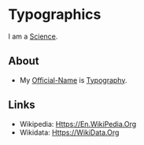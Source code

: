 # Typographics

I am a [Science](640000.md).

## About

- My [Official-Name](611003.md) is [Typography](8100000.md).

## Links

- Wikipedia: [Https://En.WikiPedia.Org](https://en.wikipedia.org/wiki/Typography)
- Wikidata: [Https://WikiData.Org](https://wikidata.org/wiki/Q159964)
